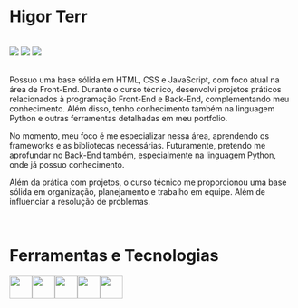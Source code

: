 # Higor Terr
<br>

<div>
<a href="https://instagram.com/higortsilva_" target="_blank"><img loading="lazy" src="https://img.shields.io/badge/-Instagram-%23E4405F?style=for-the-badge&logo=instagram&logoColor=white" target="_blank"></a>
<a href="mailto:codehigor@gmail.com"><img loading="lazy" src="https://img.shields.io/badge/Gmail-D14836?style=for-the-badge&logo=gmail&logoColor=white" target="_blank"></a>
<a href="http://www.linkedin.com/in/higor-terr-693206256" target="_blank"><img loading="lazy" src="https://img.shields.io/badge/-LinkedIn-%230077B5?style=for-the-badge&logo=linkedin&logoColor=white" target="_blank"></a>   
</div>

<br>

Possuo uma base sólida em HTML, CSS e JavaScript, com foco atual na área de Front-End. Durante o curso técnico, desenvolvi projetos práticos relacionados à programação Front-End e Back-End, complementando meu conhecimento. Além disso, tenho conhecimento também na linguagem Python e outras ferramentas detalhadas em meu portfolio. 

No momento, meu foco é me especializar nessa área, aprendendo os frameworks e as bibliotecas necessárias. Futuramente, pretendo me aprofundar no Back-End também, especialmente na linguagem Python, onde já possuo conhecimento.

Além da prática com projetos, o curso técnico me proporcionou uma base sólida em organização, planejamento e trabalho em equipe. Além de influenciar a resolução de problemas.

<br>

# Ferramentas e Tecnologias

<div style="display:flex;">
<img loading="lazy" src="https://cdn.jsdelivr.net/gh/devicons/devicon@latest/icons/html5/html5-original.svg" width="40" height="40"/>

<img loading="lazy" src="https://cdn.jsdelivr.net/gh/devicons/devicon@latest/icons/css3/css3-original.svg" width="40" height="40"/>     

<img loading="lazy" src="https://cdn.jsdelivr.net/gh/devicons/devicon@latest/icons/javascript/javascript-original.svg" width="40" height="40"/>  

<img loading="lazy" src="https://cdn.jsdelivr.net/gh/devicons/devicon@latest/icons/python/python-original.svg" width="40" height="40"/>

<img loading="lazy" src="https://cdn.jsdelivr.net/gh/devicons/devicon/icons/git/git-original.svg" width="40" height="40"/>
</div>

<!--
**HigorTSilva/HigorTSilva** is a ✨ _special_ ✨ repository because its `README.md` (this file) appears on your GitHub profile.

Here are some ideas to get you started:

- 🔭 I’m currently working on ...
- 🌱 I’m currently learning ...
- 👯 I’m looking to collaborate on ...
- 🤔 I’m looking for help with ...
- 💬 Ask me about ...
- 📫 How to reach me: ...
- 😄 Pronouns: ...
- ⚡ Fun fact: ...
-->
